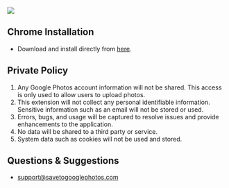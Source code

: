 ![](https://lh3.googleusercontent.com/hMNm9GwmB_Gfdpe9NyTazh4OmwihM0S_sHsLo7Tr7FiEX6dfWX6JdHh-Eknz72V2KSySkIgaCBu0gWAeby-UKDqK=w1300-h700-rw)

## Chrome Installation
- Download and install directly from [here](https://chrome.google.com/webstore/detail/save-to-google-photos/aoanickgmocpddnppajakfcafbkncdab).

## Private Policy
1. Any Google Photos account information will not be shared. This access is only used to allow users to upload photos.
3. This extension will not collect any personal identifiable information. Sensitive information such as an email will not be stored or used.
4. Errors, bugs, and usage will be captured to resolve issues and provide enhancements to the application.
5. No data will be shared to a third party or service.
6. System data such as cookies will not be used and stored.

## Questions & Suggestions
- support@savetogooglephotos.com

